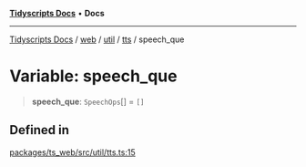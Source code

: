 [**Tidyscripts Docs**](../../../../../../../README.md) • **Docs**

***

[Tidyscripts Docs](../../../../../../../globals.md) / [web](../../../../../README.md) / [util](../../../README.md) / [tts](../README.md) / speech\_que

# Variable: speech\_que

> **speech\_que**: `SpeechOps`[] = `[]`

## Defined in

[packages/ts\_web/src/util/tts.ts:15](https://github.com/sheunaluko/tidyscripts/blob/master/packages/ts_web/src/util/tts.ts#L15)

